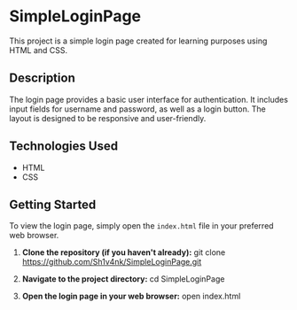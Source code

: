 # SimpleLoginPage

This project is a simple login page created for learning purposes using HTML and CSS.

## Description

The login page provides a basic user interface for authentication. It includes input fields for username and password, as well as a login button. The layout is designed to be responsive and user-friendly.

## Technologies Used

- HTML
- CSS

## Getting Started

To view the login page, simply open the `index.html` file in your preferred web browser.

1. **Clone the repository (if you haven't already):**
git clone https://github.com/Sh1v4nk/SimpleLoginPage.git

2. **Navigate to the project directory:**
cd SimpleLoginPage

3. **Open the login page in your web browser:**
open index.html
